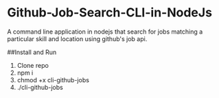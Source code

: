 # Github-Job-Search-CLI-in-NodeJs
A command line application in nodejs that search for jobs matching a particular skill and location using github's job api.

##Install and Run

1. Clone repo
2. npm i
3. chmod +x cli-github-jobs
4. ./cli-github-jobs


